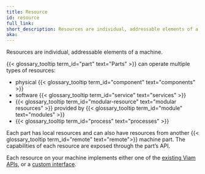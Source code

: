 ```yaml
---
title: Resource
id: resource
full_link:
short_description: Resources are individual, addressable elements of a machine such as components or services.
aka:
---
```


Resources are individual, addressable elements of a machine.

{{< glossary_tooltip term_id="part" text="Parts" >}} can operate multiple types of resources:

- physical {{< glossary_tooltip term_id="component" text="components" >}}
- software {{< glossary_tooltip term_id="service" text="services" >}}
- {{< glossary_tooltip term_id="modular-resource" text="modular resources" >}} provided by {{< glossary_tooltip term_id="module" text="modules" >}}
- {{< glossary_tooltip term_id="process" text="processes" >}}

Each part has local resources and can also have resources from another {{< glossary_tooltip term_id="remote" text="remote">}} machine part.
The capabilities of each resource are exposed through the part’s API.

Each resource on your machine implements either one of the [existing Viam APIs](/registry/#valid-apis-to-implement-in-your-model), or a [custom interface](/registry/advanced/#new-api-subtypes).
